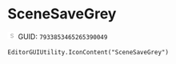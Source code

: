 # SceneSaveGrey
![](/img/SceneSaveGrey.png)
GUID: `7933853465265390049`
```
EditorGUIUtility.IconContent("SceneSaveGrey")
```

